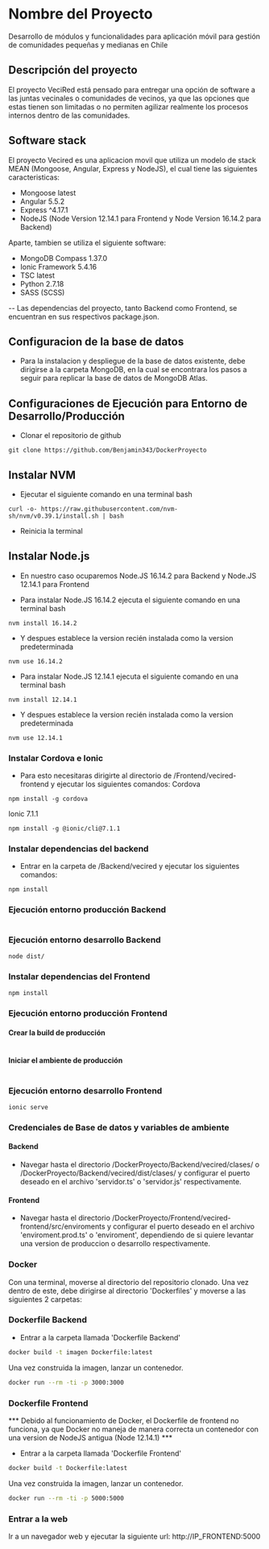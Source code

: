 # Nombre del Proyecto #
Desarrollo de módulos y funcionalidades para aplicación móvil para gestión de comunidades pequeñas y medianas en Chile

## Descripción del proyecto

El proyecto VeciRed está pensado para entregar una opción de software a las juntas vecinales o comunidades de vecinos, ya que las opciones que estas tienen son limitadas o no permiten agilizar realmente los procesos internos dentro de las comunidades.

## Software stack

El proyecto Vecired es una aplicacion movil que utiliza un modelo de stack MEAN (Mongoose, Angular, Express y NodeJS), el cual tiene las siguientes caracteristicas:

- Mongoose latest
- Angular 5.5.2
- Express ^4.17.1
- NodeJS (Node Version 12.14.1 para Frontend y Node Version 16.14.2 para Backend)

Aparte, tambien se utiliza el siguiente software:

- MongoDB Compass 1.37.0
- Ionic Framework 5.4.16
- TSC latest
- Python 2.7.18
- SASS (SCSS)

-- Las dependencias del proyecto, tanto Backend como Frontend, se encuentran en sus respectivos package.json.

## Configuracion de la base de datos
- Para la instalacion y despliegue de la base de datos existente, debe dirigirse a la carpeta MongoDB, en la cual se encontrara los pasos a seguir para replicar la base de datos de MongoDB Atlas.

## Configuraciones de Ejecución para Entorno de Desarrollo/Producción
- Clonar el repositorio de github
```
git clone https://github.com/Benjamin343/DockerProyecto
```

## Instalar NVM 
- Ejecutar el siguiente comando en una terminal bash
```
curl -o- https://raw.githubusercontent.com/nvm-sh/nvm/v0.39.1/install.sh | bash
```

- Reinicia la terminal

## Instalar Node.js

- En nuestro caso ocuparemos Node.JS 16.14.2 para Backend y Node.JS 12.14.1 para Frontend

- Para instalar Node.JS 16.14.2 ejecuta el siguiente comando en una terminal bash
```
nvm install 16.14.2
```
- Y despues establece la version recién instalada como la version predeterminada
```
nvm use 16.14.2
```

- Para instalar Node.JS 12.14.1 ejecuta el siguiente comando en una terminal bash
```
nvm install 12.14.1
```
- Y despues establece la version recién instalada como la version predeterminada
```
nvm use 12.14.1
```

### Instalar Cordova e Ionic

- Para esto necesitaras dirigirte al directorio de /Frontend/vecired-frontend y ejecutar los siguientes comandos:
Cordova
```
npm install -g cordova
```

Ionic 7.1.1
```
npm install -g @ionic/cli@7.1.1
```

### Instalar dependencias del backend
- Entrar en la carpeta de /Backend/vecired y ejecutar los siguientes comandos:
```
npm install
```
### Ejecución entorno producción Backend
```

```

### Ejecución entorno desarrollo Backend
```
node dist/
```
### Instalar dependencias del Frontend
```
npm install
```

### Ejecución entorno producción Frontend
#### Crear la build de producción
```

```
#### Iniciar el ambiente de producción
```

```
### Ejecución entorno desarrollo Frontend
```
ionic serve
```

### Credenciales de Base de datos y variables de ambiente
#### Backend
- Navegar hasta el directorio /DockerProyecto/Backend/vecired/clases/ o /DockerProyecto/Backend/vecired/dist/clases/ y configurar el puerto deseado en el archivo 'servidor.ts' o 'servidor.js' respectivamente.

#### Frontend
- Navegar hasta el directorio /DockerProyecto/Frontend/vecired-frontend/src/enviroments y configurar el puerto deseado en el archivo 'enviroment.prod.ts' o 'enviroment', dependiendo de si quiere levantar una version de produccion o desarrollo respectivamente.

### Docker
Con una terminal, moverse al directorio del repositorio clonado.
Una vez dentro de este, debe dirigirse al directorio 'Dockerfiles' y moverse a las siguientes 2 carpetas:

### Dockerfile Backend
- Entrar a la carpeta llamada 'Dockerfile Backend'
```bash
docker build -t imagen Dockerfile:latest
```
Una vez construida la imagen, lanzar un contenedor.

```bash
docker run --rm -ti -p 3000:3000
```

### Dockerfile Frontend

*** Debido al funcionamiento de Docker, el Dockerfile de frontend no funciona, ya que Docker no maneja de manera correcta un contenedor con una version de NodeJS antigua (Node 12.14.1) ***

- Entrar a la carpeta llamada 'Dockerfile Frontend'
```bash
docker build -t Dockerfile:latest
```
Una vez construida la imagen, lanzar un contenedor.

```bash
docker run --rm -ti -p 5000:5000
```

### Entrar a la web

Ir a un navegador web y ejecutar la siguiente url: http://IP_FRONTEND:5000
